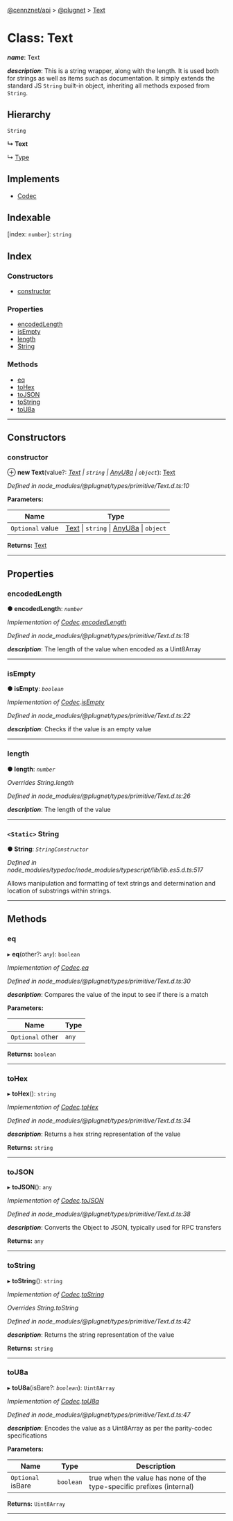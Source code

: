 [@cennznet/api](../README.md) > [@plugnet](../modules/_plugnet.md) > [Text](../classes/_plugnet.text.md)

# Class: Text

*__name__*: Text

*__description__*: This is a string wrapper, along with the length. It is used both for strings as well as items such as documentation. It simply extends the standard JS `String` built-in object, inheriting all methods exposed from `String`.

## Hierarchy

 `String`

**↳ Text**

↳  [Type](_plugnet.type.md)

## Implements

* [Codec](../interfaces/_plugnet.codec.md)

## Indexable

\[index: `number`\]:&nbsp;`string`
## Index

### Constructors

* [constructor](_plugnet.text.md#constructor)

### Properties

* [encodedLength](_plugnet.text.md#encodedlength)
* [isEmpty](_plugnet.text.md#isempty)
* [length](_plugnet.text.md#length)
* [String](_plugnet.text.md#string)

### Methods

* [eq](_plugnet.text.md#eq)
* [toHex](_plugnet.text.md#tohex)
* [toJSON](_plugnet.text.md#tojson)
* [toString](_plugnet.text.md#tostring)
* [toU8a](_plugnet.text.md#tou8a)

---

## Constructors

<a id="constructor"></a>

###  constructor

⊕ **new Text**(value?: *[Text](_plugnet.text.md) \| `string` \| [AnyU8a](../modules/_plugnet.md#anyu8a) \| `object`*): [Text](_plugnet.text.md)

*Defined in node_modules/@plugnet/types/primitive/Text.d.ts:10*

**Parameters:**

| Name | Type |
| ------ | ------ |
| `Optional` value | [Text](_plugnet.text.md) \| `string` \| [AnyU8a](../modules/_plugnet.md#anyu8a) \| `object` |

**Returns:** [Text](_plugnet.text.md)

___

## Properties

<a id="encodedlength"></a>

###  encodedLength

**● encodedLength**: *`number`*

*Implementation of [Codec](../interfaces/_plugnet.codec.md).[encodedLength](../interfaces/_plugnet.codec.md#encodedlength)*

*Defined in node_modules/@plugnet/types/primitive/Text.d.ts:18*

*__description__*: The length of the value when encoded as a Uint8Array

___
<a id="isempty"></a>

###  isEmpty

**● isEmpty**: *`boolean`*

*Implementation of [Codec](../interfaces/_plugnet.codec.md).[isEmpty](../interfaces/_plugnet.codec.md#isempty)*

*Defined in node_modules/@plugnet/types/primitive/Text.d.ts:22*

*__description__*: Checks if the value is an empty value

___
<a id="length"></a>

###  length

**● length**: *`number`*

*Overrides String.length*

*Defined in node_modules/@plugnet/types/primitive/Text.d.ts:26*

*__description__*: The length of the value

___
<a id="string"></a>

### `<Static>` String

**● String**: *`StringConstructor`*

*Defined in node_modules/typedoc/node_modules/typescript/lib/lib.es5.d.ts:517*

Allows manipulation and formatting of text strings and determination and location of substrings within strings.

___

## Methods

<a id="eq"></a>

###  eq

▸ **eq**(other?: *`any`*): `boolean`

*Implementation of [Codec](../interfaces/_plugnet.codec.md).[eq](../interfaces/_plugnet.codec.md#eq)*

*Defined in node_modules/@plugnet/types/primitive/Text.d.ts:30*

*__description__*: Compares the value of the input to see if there is a match

**Parameters:**

| Name | Type |
| ------ | ------ |
| `Optional` other | `any` |

**Returns:** `boolean`

___
<a id="tohex"></a>

###  toHex

▸ **toHex**(): `string`

*Implementation of [Codec](../interfaces/_plugnet.codec.md).[toHex](../interfaces/_plugnet.codec.md#tohex)*

*Defined in node_modules/@plugnet/types/primitive/Text.d.ts:34*

*__description__*: Returns a hex string representation of the value

**Returns:** `string`

___
<a id="tojson"></a>

###  toJSON

▸ **toJSON**(): `any`

*Implementation of [Codec](../interfaces/_plugnet.codec.md).[toJSON](../interfaces/_plugnet.codec.md#tojson)*

*Defined in node_modules/@plugnet/types/primitive/Text.d.ts:38*

*__description__*: Converts the Object to JSON, typically used for RPC transfers

**Returns:** `any`

___
<a id="tostring"></a>

###  toString

▸ **toString**(): `string`

*Implementation of [Codec](../interfaces/_plugnet.codec.md).[toString](../interfaces/_plugnet.codec.md#tostring)*

*Overrides String.toString*

*Defined in node_modules/@plugnet/types/primitive/Text.d.ts:42*

*__description__*: Returns the string representation of the value

**Returns:** `string`

___
<a id="tou8a"></a>

###  toU8a

▸ **toU8a**(isBare?: *`boolean`*): `Uint8Array`

*Implementation of [Codec](../interfaces/_plugnet.codec.md).[toU8a](../interfaces/_plugnet.codec.md#tou8a)*

*Defined in node_modules/@plugnet/types/primitive/Text.d.ts:47*

*__description__*: Encodes the value as a Uint8Array as per the parity-codec specifications

**Parameters:**

| Name | Type | Description |
| ------ | ------ | ------ |
| `Optional` isBare | `boolean` |  true when the value has none of the type-specific prefixes (internal) |

**Returns:** `Uint8Array`

___

